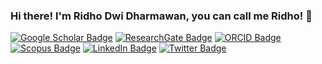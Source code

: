 ### Hi there! I'm Ridho Dwi Dharmawan, you can call me Ridho! 👋

[![Google Scholar Badge](https://img.shields.io/badge/Google-Scholar-red)](https://scholar.google.com/citations?user=0fb0Ir4AAAAJ&hl=id)
[![ResearchGate Badge](https://img.shields.io/badge/Research-Gate-00CCBB)](https://www.researchgate.net/profile/Ridho-Dharmawan)
[![ORCID Badge](https://img.shields.io/badge/ORCID-iD-A6CE39)](https://orcid.org/0000-0002-7204-1894)
[![Scopus Badge](https://img.shields.io/badge/Scopus-SC-orange)](https://www.scopus.com/authid/detail.uri?authorId=57198350296)
[![LinkedIn Badge](https://img.shields.io/badge/Linked-In-01649B)](https://www.linkedin.com/in/ridhodwi/)
[![Twitter Badge](https://img.shields.io/twitter/follow/ridhodwidh?label=Follow&style=social)](https://twitter.com/intent/follow?screen_name=ridhodwid)
